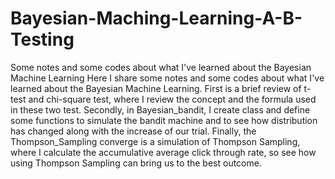 # Bayesian-Maching-Learning-A-B-Testing
Some notes and some codes about what I've learned about the Bayesian Machine Learning
Here I share some notes and some codes about what I've learned about the Bayesian Machine Learning. First is a brief review of t-test and chi-square test, where I review the concept and the formula used in these two test. Secondly, in Bayesian_bandit, I create class and define some functions to simulate the bandit machine and to see how distribution has changed along with the increase of our trial. Finally, the Thompson_Sampling converge is a simulation of Thompson Sampling, where I calculate the accumulative average click through rate, so see how using Thompson Sampling can bring us to the best outcome.
